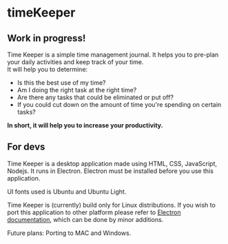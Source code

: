 # timeKeeper
## Work in progress!
Time Keeper is a simple time management journal. It helps you to pre-plan your daily activities and keep track of your time.  
It will help you to determine:

* Is this the best use of my time?
* Am I doing the right task at the right time?
* Are there any tasks that could be eliminated or put off?
* If you could cut down on the amount of time you're spending on certain tasks?

**In short, it will help you to increase your productivity.**  


## For devs

Time Keeper is a desktop application made using HTML, CSS, JavaScript, Nodejs. It runs in Electron. Electron must be installed before you use this application.

UI fonts used is Ubuntu and Ubuntu Light.

Time Keeper is (currently) build only for Linux distributions. If you wish to port this application to other platform please refer to [Electron documentation](https://electron.atom.io/docs/), which can be done by minor additions.  

Future plans: Porting to MAC and Windows.
